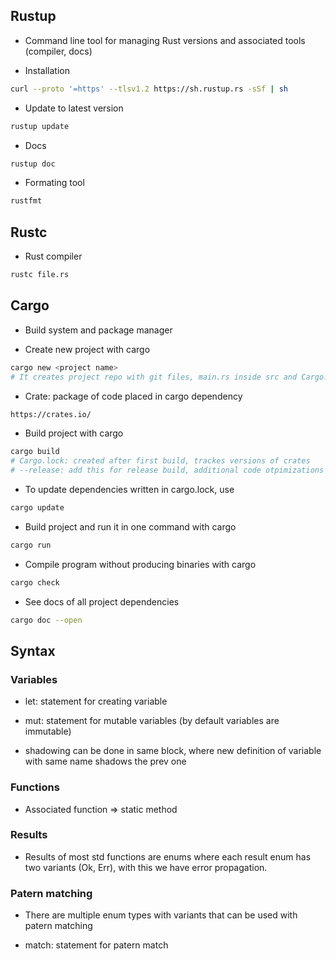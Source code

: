 

## Rustup
* Command line tool for managing Rust versions and associated tools (compiler, docs)

* Installation
``` bash
curl --proto '=https' --tlsv1.2 https://sh.rustup.rs -sSf | sh
```

* Update to latest version
``` bash
rustup update
```

* Docs
``` bash
rustup doc
```

* Formating tool
``` bash
rustfmt
```

## Rustc
* Rust compiler
``` bash
rustc file.rs
```

## Cargo
* Build system and package manager

* Create new project with cargo
``` bash
cargo new <project name>
# It creates project repo with git files, main.rs inside src and Cargo.toml file
```

* Crate: package of code placed in cargo dependency
``` bash
https://crates.io/
```

* Build project with cargo
``` bash
cargo build
# Cargo.lock: created after first build, trackes versions of crates
# --release: add this for release build, additional code otpimizations done with it
```

* To update dependencies written in cargo.lock, use
``` bash
cargo update
```

* Build project and run it in one command with cargo
``` bash
cargo run
```

* Compile program without producing binaries with cargo
``` bash
cargo check
```

* See docs of all project dependencies
``` bash
cargo doc --open
```


## Syntax

### Variables

* let: statement for creating variable

* mut: statement for mutable variables (by default variables are immutable)

* shadowing can be done in same block, where new definition of variable with same name shadows the prev one

### Functions

* Associated function => static method

### Results

* Results of most std functions are enums where each result enum has two variants (Ok, Err), with this we have error propagation.

### Patern matching

* There are multiple enum types with variants that can be used with patern matching

* match: statement for patern match


